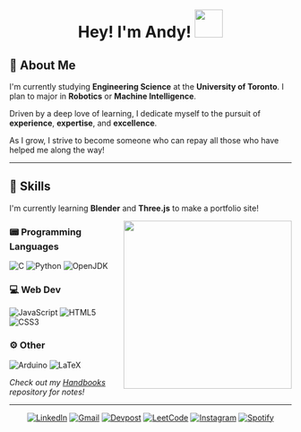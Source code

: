 <h1 align="center">Hey! I'm Andy! <img src="https://media3.giphy.com/media/v1.Y2lkPTc5MGI3NjExdGs1dzdvZmF6NnVxZ2RjMThuanNhOWJqNjdmYXlqajd4eGNmcm40ZyZlcD12MV9pbnRlcm5hbF9naWZfYnlfaWQmY3Q9cw/NJPnpyrRvscLyAD8VM/giphy.gif" width="50"></h1>

## 💫 About Me
I'm currently studying **Engineering Science** at the **University of Toronto**. I plan to major in **Robotics** or **Machine Intelligence**. <br>

Driven by a deep love of learning, I dedicate myself to the pursuit of **experience**, **expertise**, and **excellence**. <br>

As I grow, I strive to become someone who can repay all those who have helped me along the way!

<!-- Check out my portfolio site! -->

<hr>

## 🏹 Skills
<!-- https://github.com/alexandresanlim/Badges4-README.md-Profile -->

I'm currently learning **Blender** and **Three.js** to make a portfolio site!

<!-- I DESPISE THAT THERE IS NO TWO COLUMN LAYOUT FOR MARKDOWN--> 
<img src="https://octodex.github.com/images/hula_loop_octodex03.gif" align="right" width="300">


### 📟 Programming Languages
![C](https://img.shields.io/badge/C-00599C?style=for-the-badge&logo=c&logoColor=white)
![Python](https://img.shields.io/badge/Python-FFD43B?style=for-the-badge&logo=python&logoColor=blue)
![OpenJDK](https://img.shields.io/badge/OpenJDK-ED8B00?style=for-the-badge&logo=openjdk&logoColor=white)

### 💻 Web Dev 
![JavaScript](https://img.shields.io/badge/JavaScript-323330?style=for-the-badge&logo=javascript&logoColor=F7DF1E)
![HTML5](https://img.shields.io/badge/HTML5-E34F26?style=for-the-badge&logo=html5&logoColor=white)
![CSS3](https://img.shields.io/badge/CSS3-1572B6?style=for-the-badge&logo=css3&logoColor=white)

### ⚙️ Other
![Arduino](https://img.shields.io/badge/Arduino-00979D?style=for-the-badge&logo=Arduino&logoColor=white)
![LaTeX](https://img.shields.io/badge/LaTeX-47A141?style=for-the-badge&logo=LaTeX&logoColor=white)

_Check out my [Handbooks](https://github.com/liuandy1207/Handbooks) repository for notes!_

<hr>

<div align="center">
  
[![LinkedIn](https://img.shields.io/badge/LinkedIn-0077B5?style=for-the-badge&logo=linkedin&logoColor=white)](https://www.linkedin.com/in/andy-he-ming-liu/) 
[![Gmail](https://img.shields.io/badge/Gmail-D14836?style=for-the-badge&logo=gmail&logoColor=white)](mailto:liuandy1207@gmail.com) 
[![Devpost](https://img.shields.io/badge/Devpost-003E54?style=for-the-badge&logo=Devpost&logoColor=white)](https://devpost.com/liuandy1207) 
[![LeetCode](https://img.shields.io/badge/-LeetCode-FFA116?style=for-the-badge&logo=LeetCode&logoColor=black)](https://leetcode.com/u/sevenpast12/)
[![Instagram](https://img.shields.io/badge/Instagram-E4405F?style=for-the-badge&logo=instagram&logoColor=white)](https://instagram.com/sevenpast12) 
[![Spotify](https://img.shields.io/badge/Spotify-1ED760?&style=for-the-badge&logo=spotify&logoColor=white)](https://open.spotify.com/user/liulong1119)

</div>

<!--
**liuandy1207/liuandy1207** is a ✨ _special_ ✨ repository because its `README.md` (this file) appears on your GitHub profile.

Here are some ideas to get you started:

- 🔭 I’m currently working on ...
- 🌱 I’m currently learning ...
- 👯 I’m looking to collaborate on ...
- 🤔 I’m looking for help with ...
- 💬 Ask me about ...
- 📫 How to reach me: ...
- 😄 Pronouns: ...
- ⚡ Fun fact: ...


## 🎯 Learning Goals
I have a deep love for learning and an equally strong passion for sharing what I learn with others!

There's so much to learn and experience in the world, and never quite enough time in a day (or even a lifetime) to chase it all.

_But that won't stop me from trying._

### I'm currently learning:
- 🌟 Three.js (for a portfolio site)  <br>
- 🌟 Python (for a handbook) <br>
- 🌟 Ukulele (for fun!)

<hr>
-->
